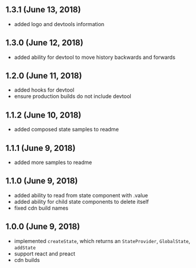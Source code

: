 ## 1.3.1 (June 13, 2018)
 * added logo and devtools information

## 1.3.0 (June 12, 2018)
 * added ability for devtool to move history backwards and forwards

## 1.2.0 (June 11, 2018)
 * added hooks for devtool
 * ensure production builds do not include devtool

## 1.1.2 (June 10, 2018)
 * added composed state samples to readme

## 1.1.1 (June 9, 2018)
 * added more samples to readme

## 1.1.0 (June 9, 2018)
 * added ability to read from state component with .value
 * added ability for child state components to delete itself
 * fixed cdn build names

## 1.0.0 (June 9, 2018)
 * implemented `createState`, which returns an `StateProvider`, `GlobalState`, `addState`
 * support react and preact
 * cdn builds